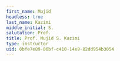 ```yaml
---
first_name: Mujid
headless: true
last_name: Kazimi
middle_initial: S.
salutation: Prof.
title: Prof. Mujid S. Kazimi
type: instructor
uid: 0bfe7e89-06bf-c410-14e9-82dd954b3054
---
```

